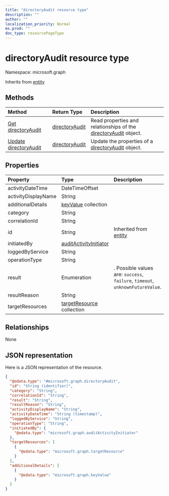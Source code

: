 ```yaml
---
title: "directoryAudit resource type"
description: ""
author: ""
localization_priority: Normal
ms.prod: ""
doc_type: resourcePageType
---
```


# directoryAudit resource type


Namespace: microsoft.graph




Inherits from [entity](../resources/entity.md)

## Methods
|Method|Return Type|Description|
|:---|:---|:---|
|[Get directoryAudit](../api/directoryaudit-get.md)|[directoryAudit](../resources/directoryaudit.md)|Read properties and relationships of the [directoryAudit](../resources/directoryaudit.md) object.|
|[Update directoryAudit](../api/directoryaudit-update.md)|[directoryAudit](../resources/directoryaudit.md)|Update the properties of a [directoryAudit](../resources/directoryaudit.md) object.|

## Properties
|Property|Type|Description|
|:---|:---|:---|
|activityDateTime|DateTimeOffset||
|activityDisplayName|String||
|additionalDetails|[keyValue](../resources/keyvalue.md) collection||
|category|String||
|correlationId|String||
|id|String| Inherited from [entity](../resources/entity.md)|
|initiatedBy|[auditActivityInitiator](../resources/auditactivityinitiator.md)||
|loggedByService|String||
|operationType|String||
|result|Enumeration|. Possible values are: `success`, `failure`, `timeout`, `unknownFutureValue`.|
|resultReason|String||
|targetResources|[targetResource](../resources/targetresource.md) collection||

## Relationships
None

## JSON representation
Here is a JSON representation of the resource.
<!-- {
  "blockType": "resource",
  "keyProperty": "id",
  "@odata.type": "microsoft.graph.directoryAudit",
  "baseType": "microsoft.graph.entity",
  "openType": false
}
-->
``` json
{
  "@odata.type": "#microsoft.graph.directoryAudit",
  "id": "String (identifier)",
  "category": "String",
  "correlationId": "String",
  "result": "String",
  "resultReason": "String",
  "activityDisplayName": "String",
  "activityDateTime": "String (timestamp)",
  "loggedByService": "String",
  "operationType": "String",
  "initiatedBy": {
    "@odata.type": "microsoft.graph.auditActivityInitiator"
  },
  "targetResources": [
    {
      "@odata.type": "microsoft.graph.targetResource"
    }
  ],
  "additionalDetails": [
    {
      "@odata.type": "microsoft.graph.keyValue"
    }
  ]
}
```

